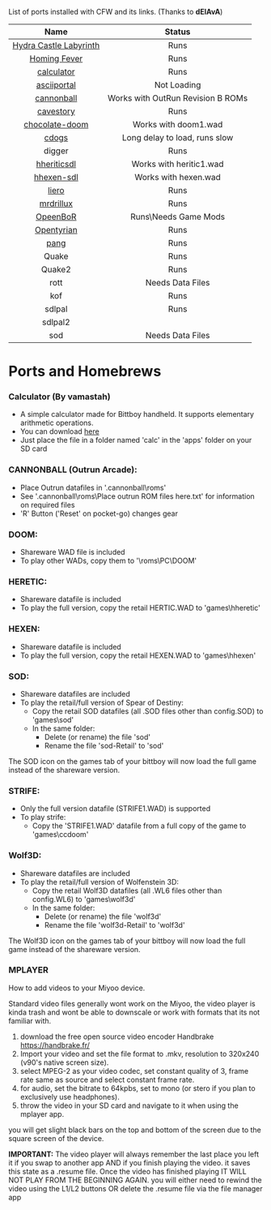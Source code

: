 List of ports installed with CFW and its links. (Thanks to **dElAvA**)

Name | Status
:------------: | :------------:
[Hydra Castle Labyrinth](https://github.com/szymor/hydracastlelabyrinth) | Runs
[Homing Fever](https://github.com/szymor/HomingFever/) | Runs
[calculator](https://github.com/szymor/bittboy-calc) | Runs
[asciiportal](https://github.com/cymonsgames/ASCIIpOrtal) | Not Loading
[cannonball](https://github.com/djyt/cannonball) | Works with OutRun Revision B ROMs
[cavestory](https://github.com/libretro/nxengine-libretro)| Runs
[chocolate-doom](https://www.chocolate-doom.org/wiki/index.php/Chocolate_Doom) | Works with doom1.wad
[cdogs](https://cxong.github.io/cdogs-sdl/) | Long delay to load, runs slow
digger| Runs
[hheriticsdl](http://hhexen.sourceforge.net/hheretic.html) | Works with heritic1.wad
[hhexen-sdl](http://hhexen.sourceforge.net/hhexen.html)| Works with hexen.wad
[liero](https://www.liero.be/) | Runs
[mrdrillux](https://github.com/mthuurne/mrdrillux)| Runs
[OpeenBoR](https://github.com/DCurrent/openbor)| Runs\Needs Game Mods
[Opentyrian](https://bitbucket.org/opentyrian/opentyrian/wiki/Home) | Runs
[pang](https://en.wikipedia.org/wiki/Pang_(video_game))| Runs
Quake | Runs
Quake2 | Runs
rott | Needs Data Files
kof | Runs
sdlpal | Runs
sdlpal2 | 
sod| Needs Data Files

# Ports and Homebrews

### Calculator (By vamastah)
- A simple calculator made for Bittboy handheld. It supports elementary arithmetic operations.
- You can download [here](https://github.com/szymor/bittboy-calc/releases)
- Just place the file in a folder named 'calc' in the 'apps' folder on your SD card

### CANNONBALL (Outrun Arcade):
- Place Outrun datafiles in '\.cannonball\roms'
- See '.cannonball\roms\Place outrun ROM files here.txt' for information on required files
- 'R' Button ('Reset' on pocket-go) changes gear

### DOOM:
- Shareware WAD file is included
- To play other WADs, copy them to '\roms\PC\DOOM'

### HERETIC:
- Shareware datafile is included
- To play the full version, copy the retail HERTIC.WAD to 'games\hheretic\'

### HEXEN:
- Shareware datafile is included
- To play the full version, copy the retail HEXEN.WAD to 'games\hhexen\'

### SOD:
- Shareware datafiles are included
- To play the retail/full version of Spear of Destiny:
  - Copy the retail SOD datafiles (all .SOD files other than config.SOD) to 'games\sod\'
  - In the same folder:
    - Delete (or rename) the file 'sod'
    - Rename the file 'sod-Retail' to 'sod'
 
The SOD icon on the games tab of your bittboy will now load the full game instead of the shareware version.

### STRIFE:
- Only the full version datafile (STRIFE1.WAD) is supported
- To play strife:
  - Copy the 'STRIFE1.WAD' datafile from a full copy of the game to 'games\ccdoom'

### Wolf3D:
- Shareware datafiles are included
- To play the retail/full version of Wolfenstein 3D:
  - Copy the retail Wolf3D datafiles (all .WL6 files other than config.WL6) to 'games\wolf3d\'
  - In the same folder:
    - Delete (or rename) the file 'wolf3d'
    - Rename the file 'wolf3d-Retail' to 'wolf3d'
 
The Wolf3D icon on the games tab of your bittboy will now load the full game instead of the shareware version.

### MPLAYER

How to add videos to your Miyoo device. 

Standard video files generally wont work on the Miyoo, the video player is kinda trash and wont be able to downscale or work with formats that its not familiar with. 

1. download the free open source video encoder Handbrake https://handbrake.fr/
2. Import your video and set the file format to .mkv, resolution to 320x240 (v90's native screen size). 
3. select MPEG-2 as your video codec, set constant quality of 3, frame rate same as source and select constant frame rate. 
4. for audio, set the bitrate to 64kpbs, set to mono (or stero if you plan to exclusively use headphones). 
5. throw the video in your SD card and navigate to it when using the mplayer app. 

you will get slight black bars on the top and bottom of the screen due to the square screen of the device.

**IMPORTANT:** The video player will always remember the last place you left it if you swap to another app AND if you finish playing the video. it saves this state as a .resume file. Once the video has finished playing IT WILL NOT PLAY FROM THE BEGINNING AGAIN. you will either need to rewind the video using the L1/L2 buttons OR delete the .resume file via the file manager app 
